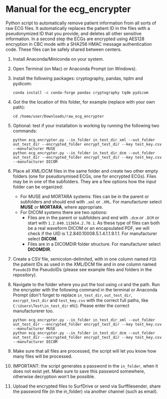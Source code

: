 # Manual for the ecg_encrypter
Python script to automatically remove patient information from all sorts of raw ECG files. It automatically replaces the patient ID in the files with a pseudonymized ID that you provide, and deletes all other sensitive information. In a second step the ECGs are encrypted using AES128 encryption in CBC mode with a SHA256 HMAC message authentication code. These files can be safely shared between centers.

1. Install Anaconda/Miniconda on your system.

2. Open Terminal (on Mac) or Anaconda Prompt (on Windows).

3. Install the following packages: cryptography, pandas, tqdm and pydicom:

    ```
    conda install -c conda-forge pandas cryptography tqdm pydicom
    ```

4. Got the the location of this folder, for example (replace with your own path):
    ```
    cd /home/user/Downloads/raw_ecg_encrypter
    ```

5. Optional: test if your installation is working by running the following two commands:
    ```
    python ecg_encrypter.py --in_folder in_test_dir_xml --out_folder out_test_dir --encrypted_folder encrypt_test_dir --key test_key.csv --manufacturer MUSE
    python ecg_encrypter.py --in_folder in_test_dir_dcm --out_folder out_test_dir --encrypted_folder encrypt_test_dir --key test_key.csv --manufacturer DICOM
    ```

6. Place all XML/DCM files in the same folder and create two other empty folders (one for pseudonymised ECGs, one for encrypted ECGs). Files may be in one of the subfolders. They are a few options how the input folder can be organized:
    * For MUSE and MORTARA systems: files can be in the parent or subfolders and should end with `.xml` or `.XML`. For manufacturer select **MUSE** or **MORTARA**, where appropriate.
    * For DICOM systems there are two options:
        * Files are in the parent or subfolders and end with `.dcm` or `.DCM` or start with `1.2.840.113654.2.70.1`. As these type of files can both be a real waveform DICOM or an encapsulated PDF, we will check if the UID is 1.2.840.10008.5.1.4.1.1.9.1.1. For manufacturer select **DICOM**.
        * Files are in a DICOMDIR folder structure. For manufacturer select **DICOMDIR**.

7. Create a CSV file, semicolon-delimited, with in one column named `PID` the patient IDs as used in the XML/DCM file and in one column named `PseudoID` the PseudoIDs (please see example files and folders in the repository).

8. Navigate to the folder where you put the tool using `cd` and the path. Run the encrypter with the following command in the terminal or Anaconda Prompt (don't forget to replace `in_test_dir`, `out_test_dir`, `excrypt_test_dir` and `test_key.csv` with the correct full paths, like `C:\Users\Test\in_test_dir` etc). Please enter the correct manufacturerer too.

    ```
    python ecg_encrypter.py --in_folder in_test_dir_xml --out_folder out_test_dir --encrypted_folder encrypt_test_dir --key test_key.csv --manufacturer MUSE
    python ecg_encrypter.py --in_folder in_test_dir_dcm --out_folder out_test_dir --encrypted_folder encrypt_test_dir --key test_key.csv --manufacturer DICOM
    ```

9. Make sure that all files are processed, the script will let you know how many files will be processed.

10. IMPORTANT: the script generates a password in the `in_folder`, when it does not exist yet. Make sure to save this password somewhere, otherwise decryption won't be possible.

11. Upload the encrypted files to SurfDrive or send via Surffilesender, share the password file (in the in_folder) via another channel (such as email).
